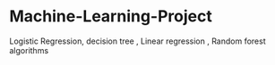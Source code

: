 # Machine-Learning-Project
Logistic Regression, decision tree , Linear regression , Random forest algorithms
